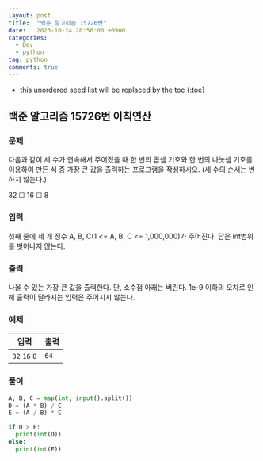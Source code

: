 ```yaml
---
layout: post
title:  "백준 알고리즘 15726번"
date:   2023-10-24 20:56:00 +0900
categories: 
  - Dev
  - python
tag: python
comments: true
---
```


* this unordered seed list will be replaced by the toc
{:toc}

## 백준 알고리즘 15726번 이칙연산

### 문제

다음과 같이 세 수가 연속해서 주어졌을 때 한 번의 곱셈 기호와 한 번의 나눗셈 기호를 이용하여 만든 식 중 가장 큰 값을 출력하는 프로그램을 작성하시오. (세 수의 순서는 변하지 않는다.)

32 ☐ 16 ☐ 8

### 입력

첫째 줄에 세 개 정수 A, B, C(1 <= A, B, C <= 1,000,000)가 주어진다. 답은 int범위를 벗어나지 않는다.

### 출력

나올 수 있는 가장 큰 값을 출력한다. 단, 소수점 아래는 버린다. 1e-9 이하의 오차로 인해 출력이 달라지는 입력은 주어지지 않는다.

### 예제

| 입력 | 출력 |
| --- | --- |
| `32` `16` `8` | `64` |

### 풀이

```py
A, B, C = map(int, input().split())
D = (A * B) / C
E = (A / B) * C

if D > E:
  print(int(D))
else:
  print(int(E))
```